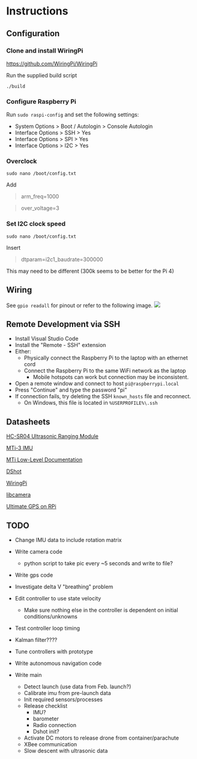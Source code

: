 # Instructions
## Configuration
### Clone and install WiringPi
https://github.com/WiringPi/WiringPi

Run the supplied build script

`./build`

### Configure Raspberry Pi
Run `sudo raspi-config` and set the following settings:
- System Options > Boot / Autologin > Console Autologin
- Interface Options > SSH > Yes
- Interface Options > SPI > Yes
- Interface Options > I2C > Yes

### Overclock
`sudo nano /boot/config.txt`

Add
> arm_freq=1000

> over_voltage=3

### Set I2C clock speed
`sudo nano /boot/config.txt`

Insert 
> dtparam=i2c1_baudrate=300000

This may need to be different (300k seems to be better for the Pi 4)

## Wiring
See `gpio readall` for pinout or refer to the following image.
![](https://pi4j.com/1.2/images/j8header-zero-large.png)

## Remote Development via SSH
- Install Visual Studio Code
- Install the "Remote - SSH" extension
- Either: 
  - Physically connect the Raspberry Pi to the laptop with an ethernet cord
  - Connect the Raspberry Pi to the same WiFi network as the laptop
    - Mobile hotspots can work but connection may be inconsistent.
- Open a remote window and connect to host `pi@raspberrypi.local`
- Press "Continue" and type the password "pi"
- If connection fails, try deleting the SSH `known_hosts` file and reconnect.
  - On Windows, this file is located in `%USERPROFILE%\.ssh`

## Datasheets
[HC-SR04 Ultrasonic Ranging Module](https://cdn.sparkfun.com/datasheets/Sensors/Proximity/HCSR04.pdf)

[MTi-3 IMU](https://www.xsens.com/hubfs/Downloads/Manuals/MTi-1-series-datasheet.pdf)

[MTi Low-Level Documentation](https://www.xsens.com/hubfs/Downloads/Manuals/MT_Low-Level_Documentation.pdf)

[DShot](https://brushlesswhoop.com/dshot-and-bidirectional-dshot/)

[WiringPi](http://wiringpi.com/)

[libcamera](https://www.raspberrypi.com/documentation/computers/camera_software.html)

[Ultimate GPS on RPi](https://learn.adafruit.com/adafruit-ultimate-gps-on-the-raspberry-pi/introduction)

## TODO
- Change IMU data to include rotation matrix
- Write camera code
  - python script to take pic every ~5 seconds and write to file?
- Write gps code
- Investigate delta V "breathing" problem
- Edit controller to use state velocity
  - Make sure nothing else in the controller is dependent on initial conditions/unknowns
- Test controller loop timing

- Kalman filter????
- Tune controllers with prototype
- Write autonomous navigation code
- Write main
  - Detect launch (use data from Feb. launch?)
  - Calibrate imu from pre-launch data
  - Init required sensors/processes
  - Release checklist
    - IMU?
    - barometer
    - Radio connection
    - Dshot init?
  - Activate DC motors to release drone from container/parachute
  - XBee communication
  - Slow descent with ultrasonic data
